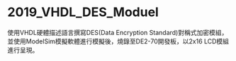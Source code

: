 # 2019_VHDL_DES_Moduel
使用VHDL硬體描述語言撰寫DES(Data Encryption Standard)對稱式加密模組，並使用ModelSim模擬軟體進行模擬後，燒錄至DE2-70開發板，以2x16 LCD模組進行呈現。
